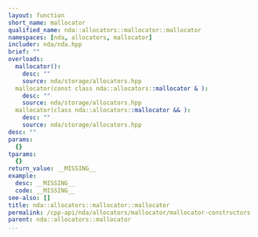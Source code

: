 ```yaml
---
layout: function
short_name: mallocator
qualified_name: nda::allocators::mallocator::mallocator
namespaces: [nda, allocators, mallocator]
includer: nda/nda.hpp
brief: ""
overloads:
  mallocator():
    desc: ""
    source: nda/storage/allocators.hpp
  mallocator(const class nda::allocators::mallocator & ):
    desc: ""
    source: nda/storage/allocators.hpp
  mallocator(class nda::allocators::mallocator && ):
    desc: ""
    source: nda/storage/allocators.hpp
desc: ""
params:
  {}
tparams:
  {}
return_value: __MISSING__
example:
  desc: __MISSING__
  code: __MISSING__
see-also: []
title: nda::allocators::mallocator::mallocator
permalink: /cpp-api/nda/allocators/mallocator/mallocator-constructors
parent: nda::allocators::mallocator
...
```


